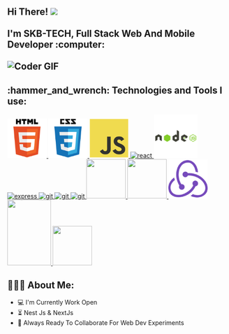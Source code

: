 <h2 align="left">
 <abc>
  <br>Hi There! <img src="https://user-images.githubusercontent.com/42378118/110234147-e3259600-7f4e-11eb-95be-0c4047144dea.gif" width="30"><br>
  <br> I'm SKB-TECH, Full Stack Web And Mobile Developer :computer:<br>
  <br>
    <img src="https://media.giphy.com/media/SWoSkN6DxTszqIKEqv/giphy.gif" alt="Coder GIF" width="500">
 </abc>
</h2> 
<h2 align="left">:hammer_and_wrench: Technologies and Tools I use:</h2>
<p align="left">
    <a href="https://www.w3.org/html/" target="_blank"> <img src="https://raw.githubusercontent.com/devicons/devicon/master/icons/html5/html5-original-wordmark.svg" alt="html5" width="90" height="90"/> </a>
    <a href="https://www.w3schools.com/css/" target="_blank"> <img src="https://raw.githubusercontent.com/devicons/devicon/master/icons/css3/css3-original-wordmark.svg" alt="css3" width="90" height="90"/> </a>
    <a href="https://developer.mozilla.org/en-US/docs/Web/JavaScript" target="_blank"> <img src="https://raw.githubusercontent.com/devicons/devicon/master/icons/javascript/javascript-original.svg" alt="javascript" width="90" height="90"/> </a>
  </a>
<a href="https://reactjs.org/" target="_blank"> <img src="https://www.vectorlogo.zone/logos/reactjs/reactjs-ar21.svg" alt="react" width="100" height="100"/> </a>
<a href="https://www.gatsbyjs.com/" target="_blank">
</a>
      <a href="https://nodejs.org" target="_blank"> <img src="https://raw.githubusercontent.com/devicons/devicon/master/icons/nodejs/nodejs-original-wordmark.svg" alt="nodejs" width="100" height="100"/> </a>
    <a href="https://expressjs.com" target="_blank"> <img src="https://iconape.com/wp-content/files/uh/351938/svg/express-js-seeklogo.com.svg" alt="express" width="100" height="100"/> </a>
<a href="https://git-scm.com/" target="_blank"> <img src="https://www.vectorlogo.zone/logos/git-scm/git-scm-icon.svg" alt="git" width="90" height="90"/> </a>
<a href="https://php.net/" target="_blank"> <img src="https://www.vectorlogo.zone/logos/php/php-icon.svg" alt="git" width="90" height="90"/> 
<img src="https://www.vectorlogo.zone/logos/nestjs/nestjs-ar21.svg" alt="git" width="90" height="90"/>
<img src="https://www.vectorlogo.zone/logos/docker/docker-ar21.svg" width="90" height="90">

<img src="https://upload.vectorlogo.zone/logos/reactnativedev/images/199b2976-954e-4e42-8d79-12a784e2cdf9.svg" width="90" height="90">

<img src="https://raw.githubusercontent.com/devicons/devicon/master/icons/redux/redux-original.svg" width="90" height="90" >

<img src="https://www.vectorlogo.zone/logos/tailwindcss/tailwindcss-ar21.svg" width="100" height="150">

<img src="https://www.vectorlogo.zone/logos/getbootstrap/getbootstrap-ar21.svg" width="90" height="90">
</a>





<h2 align="left">👨🏻‍💻 About Me:</h2>

- :computer: I'm Currently Work Open 
- :hourglass_flowing_sand:  Nest Js & NextJs
- :rocket: Always Ready To Collaborate For Web Dev Experiments

